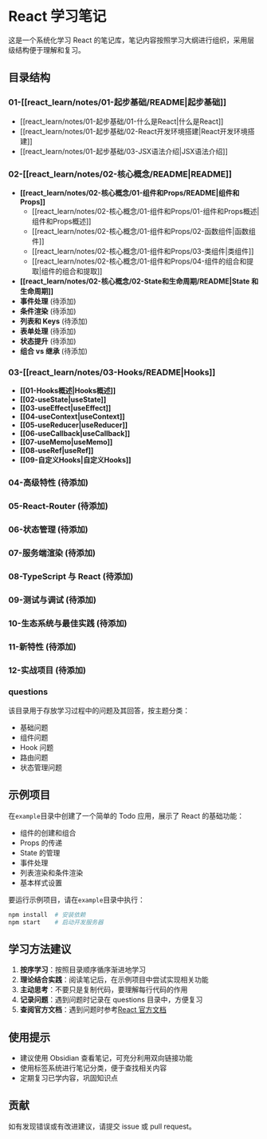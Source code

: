 # React 学习笔记

这是一个系统化学习 React 的笔记库，笔记内容按照学习大纲进行组织，采用层级结构便于理解和复习。

## 目录结构

### 01-[[react_learn/notes/01-起步基础/README|起步基础]]

-   [[react_learn/notes/01-起步基础/01-什么是React|什么是React]]
-   [[react_learn/notes/01-起步基础/02-React开发环境搭建|React开发环境搭建]]
-   [[react_learn/notes/01-起步基础/03-JSX语法介绍|JSX语法介绍]]

### 02-[[react_learn/notes/02-核心概念/README|README]]

-   **[[react_learn/notes/02-核心概念/01-组件和Props/README|组件和 Props]]**
    -   [[react_learn/notes/02-核心概念/01-组件和Props/01-组件和Props概述|组件和Props概述]]
    -   [[react_learn/notes/02-核心概念/01-组件和Props/02-函数组件|函数组件]]
    -   [[react_learn/notes/02-核心概念/01-组件和Props/03-类组件|类组件]]
    -   [[react_learn/notes/02-核心概念/01-组件和Props/04-组件的组合和提取|组件的组合和提取]]
-   **[[react_learn/notes/02-核心概念/02-State和生命周期/README|State 和生命周期]]**
-   **事件处理** (待添加)
-   **条件渲染** (待添加)
-   **列表和 Keys** (待添加)
-   **表单处理** (待添加)
-   **状态提升** (待添加)
-   **组合 vs 继承** (待添加)

### 03-[[react_learn/notes/03-Hooks/README|Hooks]]

+   **[[01-Hooks概述|Hooks概述]]**
+   **[[02-useState|useState]]**
+   **[[03-useEffect|useEffect]]**
+   **[[04-useContext|useContext]]**
+   **[[05-useReducer|useReducer]]**
+   **[[06-useCallback|useCallback]]**
+   **[[07-useMemo|useMemo]]**
+   **[[08-useRef|useRef]]**
+   **[[09-自定义Hooks|自定义Hooks]]**

### 04-高级特性 (待添加)

### 05-React-Router (待添加)

### 06-状态管理 (待添加)

### 07-服务端渲染 (待添加)

### 08-TypeScript 与 React (待添加)

### 09-测试与调试 (待添加)

### 10-生态系统与最佳实践 (待添加)

### 11-新特性 (待添加)

### 12-实战项目 (待添加)

### questions

该目录用于存放学习过程中的问题及其回答，按主题分类：

-   基础问题
-   组件问题
-   Hook 问题
-   路由问题
-   状态管理问题

## 示例项目

在`example`目录中创建了一个简单的 Todo 应用，展示了 React 的基础功能：

-   组件的创建和组合
-   Props 的传递
-   State 的管理
-   事件处理
-   列表渲染和条件渲染
-   基本样式设置

要运行示例项目，请在`example`目录中执行：

```bash
npm install  # 安装依赖
npm start    # 启动开发服务器
```

## 学习方法建议

1. **按序学习**：按照目录顺序循序渐进地学习
2. **理论结合实践**：阅读笔记后，在示例项目中尝试实现相关功能
3. **主动思考**：不要只是复制代码，要理解每行代码的作用
4. **记录问题**：遇到问题时记录在 questions 目录中，方便复习
5. **查阅官方文档**：遇到问题时参考[React 官方文档](https://reactjs.org/)

## 使用提示

-   建议使用 Obsidian 查看笔记，可充分利用双向链接功能
-   使用标签系统进行笔记分类，便于查找相关内容
-   定期复习已学内容，巩固知识点

## 贡献

如有发现错误或有改进建议，请提交 issue 或 pull request。
